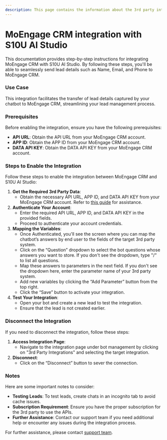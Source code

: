 ```yaml
---
description: This page contains the information about the 3rd party integrations.
---
```


# MoEngage CRM integration with S10U AI Studio

This documentation provides step-by-step instructions for integrating MoEngage CRM with S10U AI Studio. By following these steps, you'll be able to seamlessly send lead details such as Name, Email, and Phone to MoEngage CRM.

### Use Case

This integration facilitates the transfer of lead details captured by your chatbot to MoEngage CRM, streamlining your lead management process.

### Prerequisites

Before enabling the integration, ensure you have the following prerequisites:

* **API URL**: Obtain the API URL from your MoEngage CRM account.
* **APP ID**: Obtain the APP ID from your MoEngage CRM account.
* **DATA API KEY**: Obtain the DATA API KEY from your MoEngage CRM account.

### Steps to Enable the Integration

Follow these steps to enable the integration between MoEngage CRM and S10U AI Studio:

1. **Get the Required 3rd Party Data**:
   * Obtain the necessary API URL, APP ID, and DATA API KEY from your MoEngage CRM account. Refer to [this guide](https://developers.moengage.com/hc/en-us/articles/4413167462804-Track-User#h\_01HRVRH0WAW0BHPVKS6WQ9X7HG) for assistance.
2. **Authenticate Your Account**:
   * Enter the required API URL, APP ID, and DATA API KEY in the provided fields.
   * Proceed to authenticate your account credentials.
3. **Mapping the Variables**:
   * Once Authenticated, you'll see the screen where you can map the chatbot’s answers by end user to the fields of the target 3rd party system.
   * Click on the “Question” dropdown to select the bot questions whose answers you want to store. If you don't see the dropdown, type "/" to list all questions.
   * Map these answers to parameters in the next field. If you don't see the dropdown here, enter the parameter name of your 3rd party system.
   * Add new variables by clicking the “Add Parameter” button from the top right.
   * Click the “Save” button to activate your integration.
4. **Test Your Integration**:
   * Open your bot and create a new lead to test the integration.
   * Ensure that the lead is not created earlier.

### Disconnect the Integration

If you need to disconnect the integration, follow these steps:

1. **Access Integration Page**:
   * Navigate to the integration page under bot management by clicking on "3rd Party Integrations" and selecting the target integration.
2. **Disconnect**:
   * Click on the “Disconnect” button to sever the connection.

### Notes

Here are some important notes to consider:

* **Testing Leads**: To test leads, create chats in an incognito tab to avoid cache issues.
* **Subscription Requirement**: Ensure you have the proper subscription for the 3rd party to use the APIs.
* **Further Assistance**: Contact our support team if you need additional help or encounter any issues during the integration process.

For further assistance, please contact [support team](mailto:support@example.com).
